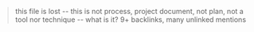 > this file is lost -- this is not process, project document, not plan, not a tool nor technique -- what is it?
> 9+ backlinks, many unlinked mentions

